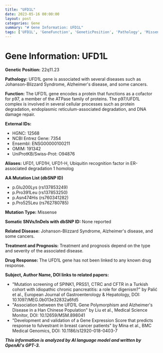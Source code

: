 ```yaml
---
title: "UFD1L"
date: 2023-05-16 00:00:00
layout: post
categories: Gene
summary: "# Gene Information: UFD1L"
tags: ['UFD1L', 'GeneFunction', 'GeneticPosition', 'Pathology', 'MissenseMutation', 'RelatedDisease', 'Treatment', 'Prognosis']
---
```


# Gene Information: UFD1L

**Genetic Position:** 22q11.23

**Pathology:** UFD1L gene is associated with several diseases such as Johanson-Blizzard Syndrome, Alzheimer's disease, and some cancers.

**Function:** The UFD1L gene encodes a protein that functions as a cofactor for p97, a member of the ATPase family of proteins. The p97/UFD1L complex is involved in several cellular processes such as protein degradation, endoplasmic reticulum-associated degradation, and DNA damage repair.

**External IDs:**
- HGNC: 12568
- NCBI Entrez Gene: 7354
- Ensembl: ENSG00000100211
- OMIM: 191342
- UniProtKB/Swiss-Prot: O94876

**Aliases:** UFD1, UFD1H, UFD1-H, Ubiquitin recognition factor in ER-associated degradation 1 homolog

**AA Mutation List (dbSNP ID)**
- p.Glu200Lys (rs137853249)
- p.Pro391Leu (rs137853250)
- p.Asn474His (rs760341282)
- p.Pro525Leu (rs762780785)

**Mutation Type:** Missense

**Somatic SNVs/InDels with dbSNP ID:** None reported

**Related Disease:** Johanson-Blizzard Syndrome, Alzheimer's disease, and some cancers.

**Treatment and Prognosis:** Treatment and prognosis depend on the type and severity of the associated disease.

**Drug Response:** The UFD1L gene has not been linked to any known drug response.

**Subject, Author Name, DOI links to related papers:**
- "Mutation screening of SPINK1, PRSS1, CTRC and CFTR in a Turkish cohort with idiopathic chronic pancreatitis: a role for digenism?" by Palić et al., European Journal of Gastroenterology & Hepatology, DOI: 10.1097/MEG.0b013e32832a6fd5
- "Association between the UFD1L Gene Polymorphism and Alzheimer's Disease in a Han Chinese Population" by Liu et al., Medical Science Monitor, DOI: 10.12659/MSM.898041
- "Development and validation of a Gene Expression Score that predicts response to fulvestrant in breast cancer patients" by Mina et al., BMC Medical Genomics, DOI: 10.1186/s12920-018-0403-7

**_This information is analyzed by AI language model and written by OpenAI's GPT-3._**